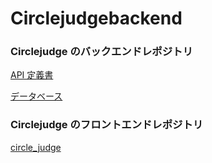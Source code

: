 # Circlejudgebackend

### Circlejudge のバックエンドレポジトリ

[API 定義書](https://docs.google.com/spreadsheets/d/1vSFj8MW07QFGrukhKsckCQtRT4PEgpBXsOGtH_o7MYM/edit?usp=sharing)

[データベース](https://docs.google.com/spreadsheets/d/1P8RDPMX0JVFRxPC50dSZLSPnH7kczvb67yM1BqBOs-0/edit#gid=0)

### Circlejudge のフロントエンドレポジトリ

[circle_judge](https://github.com/618knot/circle_judge)
